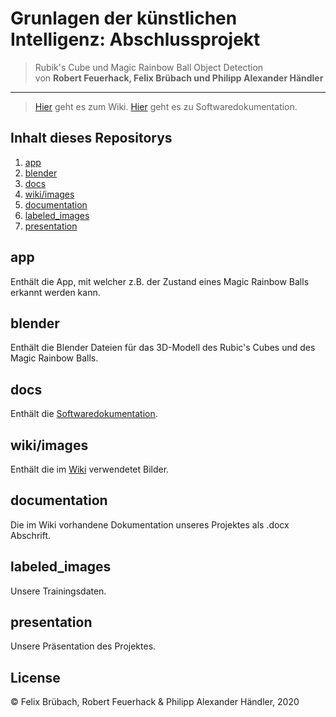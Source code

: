 # Grunlagen der künstlichen Intelligenz: Abschlussprojekt

> Rubik's Cube und Magic Rainbow Ball Object Detection
> <br>
>von **Robert Feuerhack, Felix Brübach und Philipp Alexander Händler**
---

> [Hier](https://github.com/RFeuerhack/GKI_Abschlussprojekt/wiki) geht es zum Wiki.
> [Hier](https://rfeuerhack.github.io/GKI_Abschlussprojekt/) geht es zu Softwaredokumentation.

## Inhalt dieses Repositorys

1. [app](#app)
2. [blender](#blender)
3. [docs](#docs)
4. [wiki/images](#wiki/images)
5. [documentation](#documentation)
6. [labeled_images](#labeled_images)
7. [presentation](#presentation)

## app

Enthält die App, mit welcher z.B. der Zustand eines Magic Rainbow Balls erkannt werden kann.

## blender

Enthält die Blender Dateien für das 3D-Modell des Rubic's Cubes und des Magic Rainbow Balls.

## docs

Enthält die [Softwaredokumentation](https://rfeuerhack.github.io/GKI_Abschlussprojekt/).

## wiki/images

Enthält die im [Wiki](https://github.com/RFeuerhack/GKI_Abschlussprojekt/wiki) verwendetet Bilder.

## documentation

Die im Wiki vorhandene Dokumentation unseres Projektes als .docx Abschrift.

## labeled_images

Unsere Trainingsdaten.

## presentation

Unsere Präsentation des Projektes.

## License

© Felix Brübach, Robert Feuerhack & Philipp Alexander Händler, 2020
